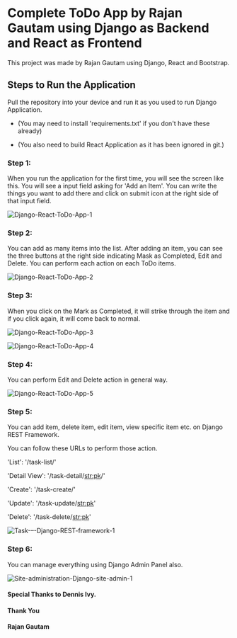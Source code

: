 # Complete ToDo App by Rajan Gautam using Django as Backend and React as Frontend

This project was made by Rajan Gautam using Django, React and Bootstrap.

## Steps to Run the Application

Pull the repository into your device and run it as you used to run Django Application.

- (You may need to install 'requirements.txt' if you don't have these already)

- (You also need to build React Application as it has been ignored in git.)

### Step 1:

When you run the application for the first time, you will see the screen like this. You will see a input field asking for 'Add an Item'. You can write the things you want to add there and click on submit icon at the right side of that input field.

![Django-React-ToDo-App-1](https://user-images.githubusercontent.com/71542496/117533030-0ed50300-b008-11eb-92ae-1ba00bc2471d.png)

### Step 2:

You can add as many items into the list. After adding an item, you can see the three buttons at the right side indicating Mask as Completed, Edit and Delete. You can perform each action on each ToDo items.

![Django-React-ToDo-App-2](https://user-images.githubusercontent.com/71542496/117533104-755a2100-b008-11eb-9d50-e1f3f1f56fdf.png)

### Step 3:

When you click on the Mark as Completed, it will strike through the item and if you click again, it will come back to normal.

![Django-React-ToDo-App-3](https://user-images.githubusercontent.com/71542496/117533145-c833d880-b008-11eb-90fe-8b64a7415d1c.png)

![Django-React-ToDo-App-4](https://user-images.githubusercontent.com/71542496/117533172-fe715800-b008-11eb-9305-92e22fbaafba.png)

### Step 4:

You can perform Edit and Delete action in general way.

![Django-React-ToDo-App-5](https://user-images.githubusercontent.com/71542496/117533194-2365cb00-b009-11eb-8655-69787c8fb268.png)

### Step 5:

You can add item, delete item, edit item, view specific item etc. on Django REST Framework.

You can follow these URLs to perform those action.

'List': '/task-list/'

'Detail View': '/task-detail/<str:pk>/'

'Create': '/task-create/'

'Update': '/task-update/<str:pk>'

'Delete': '/task-delete/<str:pk>'

![Task-–-Django-REST-framework-1](https://user-images.githubusercontent.com/71542496/117534009-409c9880-b00d-11eb-9bae-3f7ea2bc6a9e.png)

### Step 6:

You can manage everything using Django Admin Panel also.

![Site-administration-Django-site-admin-1](https://user-images.githubusercontent.com/71542496/117533304-b141b600-b009-11eb-9a0c-44b67268abb7.png)

#### Special Thanks to Dennis Ivy.

#### Thank You

#### Rajan Gautam
